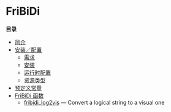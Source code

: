 FriBiDi
=======

**目录**

-   [简介](/intro/fribidi.html)
-   [安装／配置](/fribidi/setup.html)
    -   [需求](/fribidi/setup.html#需求)
    -   [安装](/fribidi/setup.html#安装)
    -   [运行时配置](/fribidi/setup.html#运行时配置)
    -   [资源类型](/fribidi/setup.html#资源类型)
-   [预定义常量](/fribidi/constants.html)
-   [FriBiDi 函数](/ref/fribidi.html)
    -   [fribidi\_log2vis](/ref/fribidi.html#fribidi_log2vis) — Convert
        a logical string to a visual one
